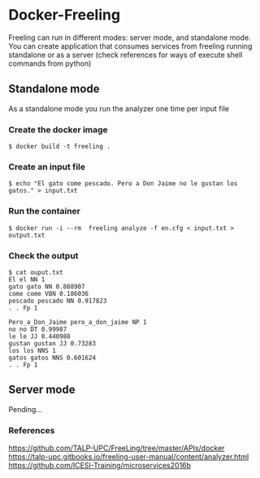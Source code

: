 # Docker-Freeling

Freeling can run in different modes: server mode, and standalone mode. You can create application that consumes services from freeling running standalone or as a server (check references for ways of execute shell commands from python)  

## Standalone mode
As a standalone mode you run the analyzer one time per input file

### Create the docker image

```
$ docker build -t freeling .
```

### Create an input file

```
$ echo "El gato come pescado. Pero a Don Jaime no le gustan los gatos." > input.txt
```

### Run the container

```
$ docker run -i --rm  freeling analyze -f en.cfg < input.txt > output.txt
```

### Check the output

```
$ cat ouput.txt
El el NN 1
gato gato NN 0.888907
come come VBN 0.186036
pescado pescado NN 0.917823
. . Fp 1

Pero_a_Don_Jaime pero_a_don_jaime NP 1
no no DT 0.99987
le le JJ 0.440988
gustan gustan JJ 0.73283
los los NNS 1
gatos gatos NNS 0.601624
. . Fp 1
```

## Server mode
Pending...

### References
https://github.com/TALP-UPC/FreeLing/tree/master/APIs/docker  
https://talp-upc.gitbooks.io/freeling-user-manual/content/analyzer.html  
https://github.com/ICESI-Training/microservices2016b
